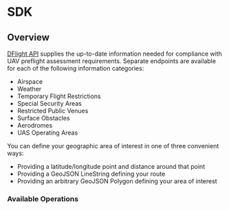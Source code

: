 # SDK

## Overview

[DFlight API](https://ljaero.com/solutions/dflight/) supplies the up-to-date information needed for compliance with UAV preflight assessment requirements. Separate endpoints are available for each of the following information categories:
- Airspace
- Weather
- Temporary Flight Restrictions
- Special Security Areas
- Restricted Public Venues
- Surface Obstacles
- Aerodromes
- UAS Operating Areas

You can define your geographic area of interest in one of three convenient ways:
- Providing a latitude/longitude point and distance around that point
- Providing a GeoJSON LineString defining your route
- Providing an arbitrary GeoJSON Polygon defining your area of interest

### Available Operations

